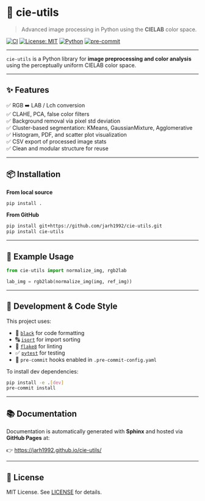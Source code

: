 # 🌈 cie-utils

> Advanced image processing in Python using the **CIELAB** color space.

[![CI](https://github.com/jarh1992/cie-utils/actions/workflows/ci.yml/badge.svg)](https://github.com/jarh1992/cie-utils/actions/workflows/ci.yml)
[![License: MIT](https://img.shields.io/badge/License-MIT-blue.svg)](LICENSE)
[![Python](https://img.shields.io/badge/Python-3.10+-blue?logo=python)](https://www.python.org/)
[![pre-commit](https://img.shields.io/badge/code%20style-pre--commit%20%7C%20black%2C%20isort%2C%20flake8-blueviolet?logo=pre-commit)](https://pre-commit.com/)

---

`cie-utils` is a Python library for **image preprocessing and color analysis** using the perceptually uniform CIELAB color space.

---

## ✨ Features

✅ RGB ➡️ LAB / Lch conversion \
✅ CLAHE, PCA, false color filters \
✅ Background removal via pixel std deviation \
✅ Cluster-based segmentation: KMeans, GaussianMixture, Agglomerative \
✅ Histogram, PDF, and scatter plot visualization \
✅ CSV export of processed image stats \
✅ Clean and modular structure for reuse

---

## 📦 Installation

**From local source**

```bash
pip install .
```

**From GitHub**

```bash
pip install git+https://github.com/jarh1992/cie-utils.git
pip install cie-utils
```

---

## 🧪 Example Usage

```python
from cie-utils import normalize_img, rgb2lab

lab_img = rgb2lab(normalize_img(img, ref_img))
```

---

## 🧰 Development & Code Style

This project uses:

- 🖤 [`black`](https://github.com/psf/black) for code formatting
- 🔠 [`isort`](https://github.com/PyCQA/isort) for import sorting
- 🧼 [`flake8`](https://github.com/pycqa/flake8) for linting
- ✅ [`pytest`](https://docs.pytest.org/) for testing
- 🧪 `pre-commit` hooks enabled in `.pre-commit-config.yaml`

To install dev dependencies:

```bash
pip install -e .[dev]
pre-commit install
```

---

## 📚 Documentation

Documentation is automatically generated with **Sphinx** and hosted via **GitHub Pages** at:

👉 https://jarh1992.github.io/cie-utils/

---

## 📝 License

MIT License. See [LICENSE](LICENSE) for details.
